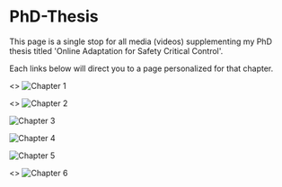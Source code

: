 # PhD-Thesis
 This page is a single stop for all media (videos) supplementing my PhD thesis titled 'Online Adaptation for Safety Critical Control'.

 Each links below will direct you to a page personalized for that chapter.


<>  ![Chapter 1](https://github.com/hardikparwana/PhD-Thesis/tree/main/Chapter-1)

<>  ![Chapter 2](https://github.com/hardikparwana/PhD-Thesis/tree/main/Chapter-2)

![Chapter 3](https://github.com/hardikparwana/PhD-Thesis/tree/main/Chapter-3)

![Chapter 4](https://github.com/hardikparwana/PhD-Thesis/tree/main/Chapter-4)

![Chapter 5](https://github.com/hardikparwana/PhD-Thesis/tree/main/Chapter-5)

<>  ![Chapter 6](https://github.com/hardikparwana/PhD-Thesis/tree/main/Chapter-6)
